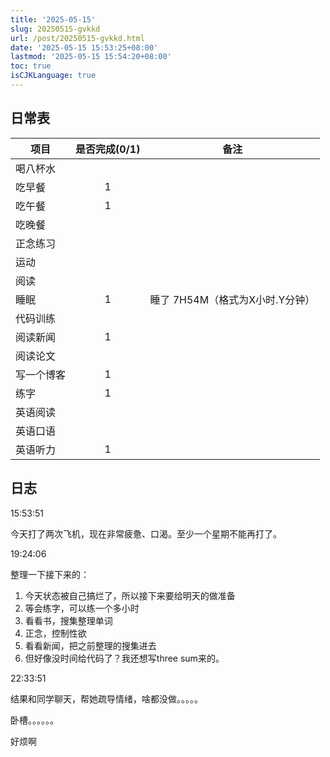 ```yaml
---
title: '2025-05-15'
slug: 20250515-gvkkd
url: /post/20250515-gvkkd.html
date: '2025-05-15 15:53:25+08:00'
lastmod: '2025-05-15 15:54:20+08:00'
toc: true
isCJKLanguage: true
---
```






## 日常表

|项目|是否完成(0/1)|备注|
| ------------| :-------------: | ----------------------------------|
|喝八杯水|||
|吃早餐|1||
|吃午餐|1||
|吃晚餐|||
|正念练习|||
|运动|||
|阅读|||
|睡眠|1|睡了  7H54M（格式为X小时.Y分钟）|
|代码训练|||
|阅读新闻|1||
|阅读论文|||
|写一个博客|1||
|练字|1||
|英语阅读|||
|英语口语|||
|英语听力|1||

## 日志

15:53:51

今天打了两次飞机，现在非常疲惫、口渴。至少一个星期不能再打了。

19:24:06

整理一下接下来的：

1. 今天状态被自己搞烂了，所以接下来要给明天的做准备
2. 等会练字，可以练一个多小时
3. 看看书，搜集整理单词
4. 正念，控制性欲
5. 看看新闻，把之前整理的搜集进去
6. 但好像没时间给代码了？我还想写three sum来的。

22:33:51

结果和同学聊天，帮她疏导情绪，啥都没做。。。。。

卧槽。。。。。。

好烦啊
